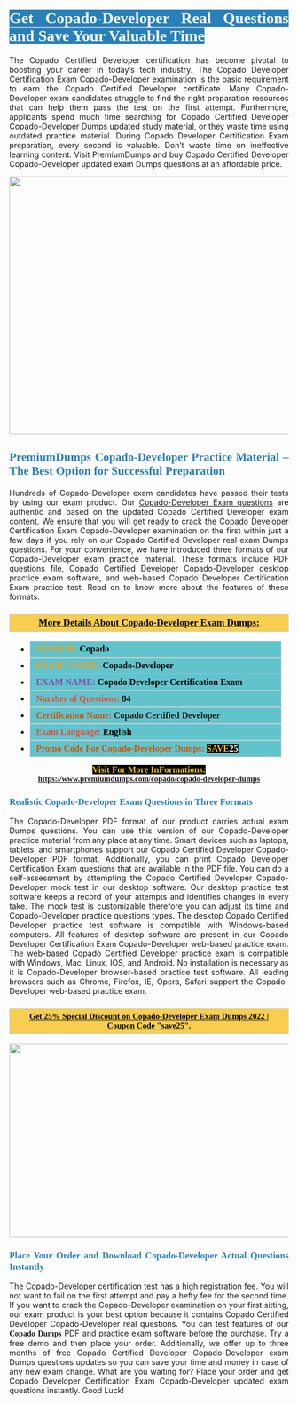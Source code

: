 <h1 style="text-align: justify;"><span style="color:#ffffff;"><span style="font-family:Georgia,serif;"><strong><span style="background-color:#2980b9;">Get Copado-Developer Real Questions and Save Your Valuable Time</span></strong></span></span></h1>

<p style="text-align: justify;">The Copado Certified Developer certification has become pivotal to boosting your career in today’s tech industry. The Copado Developer Certification Exam Copado-Developer examination is the basic requirement to earn the Copado Certified Developer certificate. Many Copado-Developer exam candidates struggle to find the right preparation resources that can help them pass the test on the first attempt. Furthermore, applicants spend much time searching for Copado Certified Developer <a href="https://www.premiumdumps.com/copado/copado-developer-dumps">Copado-Developer Dumps</a> updated study material, or they waste time using outdated practice material. During Copado Developer Certification Exam preparation, every second is valuable. Don’t waste time on ineffective learning content. Visit PremiumDumps and buy Copado Certified Developer Copado-Developer updated exam Dumps questions at an affordable price.</p>

<p style="text-align: center;"><a href="https://www.premiumdumps.com/copado/copado-developer-dumps"><img alt="" src="https://i.imgur.com/KJGzbJ2.jpeg" style="width: 700px; height: 465px;" /></a></p>

<h2 style="text-align: justify;"><span style="color:#2980b9;"><span style="font-family:Georgia,serif;"><strong>PremiumDumps Copado-Developer Practice Material – The Best Option for Successful Preparation</strong></span></span></h2>

<p style="text-align: justify;">Hundreds of Copado-Developer exam candidates have passed their tests by using our exam product. Our <a href="https://www.premiumdumps.com/copado/copado-developer-dumps">Copado-Developer Exam questions</a> are authentic and based on the updated Copado Certified Developer exam content. We ensure that you will get ready to crack the Copado Developer Certification Exam Copado-Developer examination on the first within just a few days if you rely on our Copado Certified Developer real exam Dumps questions. For your convenience, we have introduced three formats of our Copado-Developer exam practice material. These formats include PDF questions file, Copado Certified Developer Copado-Developer desktop practice exam software, and web-based Copado Developer Certification Exam practice test. Read on to know more about the features of these formats.</p>

<h3 style="background: #f7ce50; border: 1px solid rgb(204, 204, 204); padding: 5px 10px; text-align: center;"><span style="font-family:Georgia,serif;"><u><u><span style="color:#000000;"><span style="font-size:11pt"><span style="line-height:normal"><b><span style="font-size:13.0pt"><span cambria="">More Details About Copado-Developer Exam Dumps:</span></span></b></span></span></span></u></u></span></h3>

<ul>
	<li style="margin:0cm 10pt">
	<div style="background:#61c4cd; border: 1px solid rgb(204, 204, 204); padding: 5px 10px; text-align: justify;"><span style="font-family:Georgia,serif;"><span style="font-size:11pt"><span style="line-height:normal"><b><span style="font-size:12.0pt"><span new="" roman="" times=""><span style="color:#f39c12;">VENDOR:</span> <span style="color:#000000;">Copado</span></span></span></b></span></span></span></div>
	</li>
	<li style="margin:0cm 10pt">
	<div style="background: #61c4cd; border: 1px solid rgb(204, 204, 204); padding: 5px 10px; text-align: justify;"><span style="font-family:Georgia,serif;"><span style="font-size:11pt"><span style="line-height:normal"><b><span style="font-size:12.0pt"><span new="" roman="" times=""><span style="color:#f39c12;">EXAM CCODE:</span> <span style="color:#000000;">Copado-Developer</span></span></span></b></span></span></span></div>
	</li>
	<li style="margin:0cm 10pt">
	<div style="background: #61c4cd; border: 1px solid rgb(204, 204, 204); padding: 5px 10px; text-align: justify;"><span style="font-family:Georgia,serif;"><span style="font-size:11pt"><span style="line-height:normal"><b><span style="font-size:12.0pt"><span new="" roman="" times=""><span style="color:#8e44ad;">EXAM NAME:</span> <span style="color:#000000;">Copado Developer Certification Exam</span></span></span></b></span></span></span></div>
	</li>
	<li style="margin:0cm 10pt">
	<div style="background: #61c4cd; border: 1px solid rgb(204, 204, 204); padding: 5px 10px;"><span style="font-family:Georgia,serif;"><span style="font-size:11pt"><span style="line-height:normal"><b><span style="font-size:12.0pt"><span new="" roman="" times=""><span style="color:#e74c3c;">Number of Questions:</span><span style="color:#000000;"><span style="color:#f1c40f;"> </span>84</span></span></span></b></span></span></span></div>
	</li>
	<li style="margin:0cm 10pt">
	<div style="background: #61c4cd; border: 1px solid rgb(204, 204, 204); padding: 5px 10px; text-align: justify;"><span style="font-family:Georgia,serif;"><span style="font-size:11pt"><span style="line-height:normal"><b><span style="font-size:12.0pt"><span new="" roman="" times=""><span style="color:#d35400;">Certification Name:</span> Copado Certified Developer</span></span></b></span></span></span></div>
	</li>
	<li style="margin:0cm 10pt">
	<div style="background: #61c4cd; border: 1px solid rgb(204, 204, 204); padding: 5px 10px; text-align: justify;"><span style="font-family:Georgia,serif;"><span style="font-size:11pt"><span style="line-height:normal"><b><span style="font-size:12.0pt"><span new="" roman="" times=""><span style="color:#e74c3c;">Exam Language:</span> <span style="color:#000000;">English</span></span></span></b></span></span></span></div>
	</li>
	<li style="margin:0cm 10pt">
	<div style="background: #61c4cd; border: 1px solid rgb(204, 204, 204); padding: 5px 10px;"><span style="font-family:Georgia,serif;"><span style="font-size:11pt"><span style="line-height:normal"><b><span style="font-size:12.0pt"><span new="" roman="" times=""><span style="color:#d35400;">Promo Code For Copado-Developer Dumps:</span><span style="color:#f1c40f;"> <span style="background-color:#000000;">SAVE</span></span><span style="color:#ffffff;"><span style="background-color:#000000;">25</span></span></span></span></b></span></span></span></div>
	</li>
</ul>

<p style="text-align: center;"><span style="font-family:Georgia,serif;"><strong><span style="font-size:16px;"><span style="color:#f1c40f;"><span style="background-color:#000000;">Visit For More InFormations:</span></span></span> <a href="https://www.premiumdumps.com/copado/copado-developer-dumps">https://www.premiumdumps.com/copado/copado-developer-dumps</a></strong></span></p>

<h3 style="text-align: justify;"><span style="color:#2980b9;"><span style="font-family:Georgia,serif;"><strong><strong><strong>Realistic Copado-Developer Exam Questions in Three Formats</strong></strong></strong></span></span></h3>

<p style="text-align: justify;">The Copado-Developer PDF format of our product carries actual exam Dumps questions. You can use this version of our Copado-Developer practice material from any place at any time. Smart devices such as laptops, tablets, and smartphones support our Copado Certified Developer Copado-Developer PDF format. Additionally, you can print Copado Developer Certification Exam questions that are available in the PDF file. You can do a self-assessment by attempting the Copado Certified Developer Copado-Developer mock test in our desktop software. Our desktop practice test software keeps a record of your attempts and identifies changes in every take. The mock test is customizable therefore you can adjust its time and Copado-Developer practice questions types. The desktop Copado Certified Developer practice test software is compatible with Windows-based computers. All features of desktop software are present in our Copado Developer Certification Exam Copado-Developer web-based practice exam. The web-based Copado Certified Developer practice exam is compatible with Windows, Mac, Linux, IOS, and Android. No installation is necessary as it is Copado-Developer browser-based practice test software. All leading browsers such as Chrome, Firefox, IE, Opera, Safari support the Copado-Developer web-based practice exam.</p>

<h3 style="background: rgb(247, 206, 80); border: 1px solid rgb(204, 204, 204); padding: 5px 10px; text-align: center;"><span style="font-family:Georgia,serif;"><u><span style="color:#000000;"><span style="font-size:11pt;"><span style="line-height:normal;"><b><span cambria="">Get 25% Special Discount on Copado-Developer Exam Dumps 2022 | Coupon Code "save25".</span></b></span></span></span></u></span></h3>

<p style="text-align: center;"><strong><strong><a href="https://www.premiumdumps.com/copado/copado-developer-dumps"><img alt="" src="https://i.imgur.com/F18GQwv.jpeg" style="width: 700px; height: 350px;" /></a></strong></strong></p>

<h3 style="text-align: justify;"><strong><span style="color:#2980b9;"><span style="font-family:Georgia,serif;"><strong><strong><strong>Place Your Order and Download Copado-Developer Actual Questions Instantly</strong></strong></strong></span></span></strong></h3>

<p style="text-align: justify;">The Copado-Developer certification test has a high registration fee. You will not want to fail on the first attempt and pay a hefty fee for the second time. If you want to crack the Copado-Developer examination on your first sitting, our exam product is your best option because it contains Copado Certified Developer Copado-Developer real questions. You can test features of our <span style="font-family:Georgia,serif;"><strong><a href="https://www.premiumdumps.com/copado-exam-dumps">Copado Dumps</a></strong></span> PDF and practice exam software before the purchase. Try a free demo and then place your order. Additionally, we offer up to three months of free Copado Certified Developer Copado-Developer exam Dumps questions updates so you can save your time and money in case of any new exam change. What are you waiting for? Place your order and get Copado Developer Certification Exam Copado-Developer updated exam questions instantly. Good Luck!</p>
